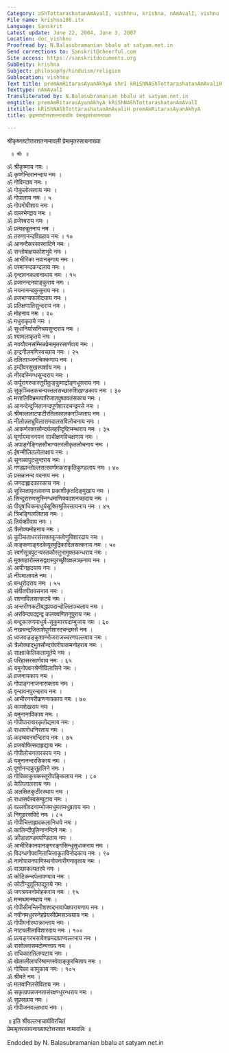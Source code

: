 ```yaml
---
Category: aShTottarashatanAmAvalI, vishhnu, krishna, nAmAvalI, vishnu
File name: krishna108.itx
Language: Sanskrit
Latest update: June 22, 2004, June 3, 2007
Location: doc_vishhnu
Proofread by: N.Balasubramanian bbalu at satyam.net.in
Send corrections to: Sanskrit@cheerful.com
Site access: https://sanskritdocuments.org
SubDeity: krishna
Subject: philosophy/hinduism/religion
Sublocation: vishhnu
Text title: premAmRitarasAyanAkhyA shrI kRiShNAShTottarashatanAmAvaliH
Texttype: nAmAvalI
Transliterated by: N.Balasubramanian bbalu at satyam.net.in
engtitle: premAmRitarasAyanAkhyA kRiShNAShTottarashatanAmAvalI
itxtitle: kRiShNAShTottarashatanAmAvaliH premAmRitarasAyanAkhyA
title: कृइष्णाष्टोत्तरशतनामावलिः प्रेमामृइतरसायनाख्या

---
```

  
 श्रीकृष्णाष्टोत्तरशतनामावली प्रेमामृतरसायनाख्या   
  
     ॥ श्रीः ॥  
  
ॐ श्रीकृष्णाय नमः ।  
ॐ कृष्णेन्दिरानन्दाय नमः ।  
ॐ गोविन्दाय नमः ।  
ॐ गोकुलोत्सवाय नमः ।  
ॐ गोपालाय नमः । ५  
ॐ गोपगोपीशाय नमः ।  
ॐ वल्लभेन्द्राय नमः ।  
ॐ व्रजेश्वराय नमः ।  
ॐ प्रत्यहन्नूतनाय नमः ।  
ॐ तरुणानन्दविग्रहाय नमः । १०  
ॐ आनन्दैकरसास्वादिने नमः ।  
ॐ सन्तोषाक्षयकोशभुवे नमः ।  
ॐ आभीरिका नवानङ्गाय नमः ।  
ॐ परमानन्दकन्दलाय नमः ।  
ॐ वृन्दावनकलानाथाय नमः । १५  
ॐ व्रजानन्दनवाङ्कुराय नमः ।  
ॐ नयनानन्दकुसुमाय नमः ।  
ॐ व्रजभाग्यफलोदयाय नमः ।  
ॐ प्रतिक्षणातिसुन्दराय नमः ।  
ॐ मोहनाय नमः । २०  
ॐ मधुराकृतये नमः ।  
ॐ सुधानिर्यासनिचयसुन्दराय नमः ।  
ॐ श्यामलाकृतये नमः ।  
ॐ नवयौवनसम्भिन्नप्रेमामृतरसार्णवाय नमः ।  
ॐ इन्द्रनीलमणिस्वच्छाय नमः । २५  
ॐ दलिताञ्जनचिक्कणाय नमः ।  
ॐ इन्दीवरसुखस्पर्शाय नमः ।  
ॐ नीरदस्निग्धसुन्दराय नमः ।  
ॐ कर्पूरागरुकस्तूरीकुङ्कुमार्द्राङ्गधूसराय नमः ।  
ॐ सुकुञ्चितकचन्यस्तलसच्छारुशिखण्डकाय नमः । ३०  
ॐ मत्तालिविभ्रमत्पारिजातपुष्पावतंसकाय नमः ।  
ॐ आनन्देन्दुजितानन्दपूर्णशारदचन्द्रमसे नमः ।  
ॐ श्रीमल्ललाटपाटीरतिलकालकरञ्जिताय नमः ।  
ॐ नीलोन्नतभ्रूविलासमदालसविलोचनाय नमः ।  
ॐ आकर्णरक्तसौन्दर्यलहरीदृष्टिमन्थराय नमः । ३५  
ॐ घूर्णायमाननयन साचीक्षणविचक्षणाय नमः ।  
ॐ अपाङ्गेङ्गितसौभाग्यतरलीकृतलोचनाय नमः ।  
ॐ ईषन्मीलितलोलाक्षाय नमः ।  
ॐ सुनासापुटसुन्दराय नमः ।  
ॐ गण्डप्रान्तोल्लसत्स्वर्णमकराकृतिकुण्डलाय नमः । ४०  
ॐ प्रसन्नानन्द वदनाय नमः ।  
ॐ जगदाह्लादकारकाय नमः ।  
ॐ सुस्मितामृतलावण्य प्रकाशीकृतदिङ्मुखाय नमः ।  
ॐ सिन्दूरारुणसुस्निग्धमाणिक्यदशनच्छदाय नमः ।  
ॐ पीयूषाधिकमाधुर्यसूक्तिश्रुतिरसायनाय नमः । ४५  
ॐ त्रिभङ्गिललिताय नमः ।  
ॐ तिर्यक्ग्रीवाय नमः ।  
ॐ त्रैलोक्यमोहनाय नमः ।  
ॐ कुञ्चिताधरसंसक्तकूजत्वेणुविशारदाय नमः ।  
ॐ कङ्कणाङ्गदकेयूरमुद्रिकादिलसत्कराय नमः । ५०  
ॐ स्वर्णसूत्रपुटन्यस्तकौस्तुभामुक्तकन्धराय नमः ।  
ॐ मुक्ताहारोल्लसद्वक्षस्पुरच्छ्रीवक्षलञ्छनाय नमः ।  
ॐ आपीनहृदयाय नमः ।  
ॐ नीपमालावते नमः ।  
ॐ बन्धुरोदराय नमः । ५५  
ॐ संवीतपीतवसनाय नमः ।  
ॐ रशनाविलसत्कटये नमः ।  
ॐ अन्तरीणकटीबद्धप्रपदान्दोलिताञ्चलाय नमः ।  
ॐ अरविन्दपदद्वन्द्व कलक्वणितनूपुराय नमः ।  
ॐ बन्दूकारुणमाधुर्य-सुकुमारपदाम्बुजाय नमः । ६०  
ॐ नखचन्द्रजिताशेपूर्णशारदचन्द्रमसे नमः ।  
ॐ ध्वजवज्रङ्कुशाम्भोजराजच्चरणपल्लवाय नमः ।  
ॐ त्रैलोक्याद्भुतसौन्दर्यपरीपाकमनोहराय नमः ।  
ॐ साक्षात्केलिकलामूर्तये नमः ।  
ॐ परिहासरसार्णवाय नमः । ६५  
ॐ यमुनोपवनश्रेणीविलासिने नमः ।  
ॐ व्रजनायकाय नमः ।  
ॐ गोपाङ्गनाजनासक्ताय नमः ।  
ॐ वृन्दावनपुरन्दराय नमः ।  
ॐ आभीरनगरीप्राणनायकाय नमः । ७०  
ॐ कामशेखराय नमः ।  
ॐ यमुनानाविकाय नमः ।  
ॐ गोपीपारावारकृतोद्यमाय नमः ।  
ॐ राधावरोधनिरताय नमः ।  
ॐ कदम्बवनमन्दिराय नमः । ७५  
ॐ व्रजयोषित्सदाहृद्याय नमः ।  
ॐ गोपीलोचनतारकाय नमः ।  
ॐ यमुनानन्दरसिकाय नमः ।  
ॐ पूर्णानन्दकुतूहलिने नमः ।  
ॐ गोपिकाकुचकस्तूरीपङ्किलाय नमः । ८०  
ॐ केलिलालसाय नमः ।  
ॐ अलक्षितकुटीरस्थाय नमः ।  
ॐ राधासर्वस्वसम्पुटाय नमः ।  
ॐ वल्लवीवदनाम्भोजमधुमत्तमधुव्रताय नमः ।  
ॐ निगूढरसविदे नमः । ८५  
ॐ गोपीचित्ताह्लादकलानिधये नमः ।  
ॐ कालिन्दीपुलिनानन्दिने नमः ।  
ॐ क्रीडाताण्डवपण्डिताय नमः ।  
ॐ आभीरिकानवानङ्गरङ्गसिन्धुसुधाकराय नमः ।  
ॐ विदग्धगोपवनिताचित्ताकूतविनोदकाय नमः । ९०  
ॐ नानोपायनपाणिस्थगोपनारीगणावृताय नमः ।  
ॐ वाञ्छाकल्पतरवे नमः ।  
ॐ कोटिकन्दर्पलावण्याय नमः ।  
ॐ कोटीन्दुतुलितद्युतये नमः ।  
ॐ जगत्रयमनोमोहकराय नमः । ९५  
ॐ मन्मथमन्मथाय नमः ।  
ॐ गोपीसीमन्तिनीशश्वद्भावापेक्षपरायणाय नमः ।  
ॐ नवीनमधुरस्नेहप्रेयसीप्रेमसञ्चयाय नमः ।  
ॐ गोपीमनोरथाक्रान्ताय नमः ।  
ॐ नाट्यलीलाविशारदाय नमः । १००  
ॐ प्रत्यङ्गरभसावेशप्रमदाप्राण्वल्लभाय नमः ।  
ॐ रासोल्लासमदोन्मत्ताय नमः ।  
ॐ राधिकारतिलम्पटाय नमः ।  
ॐ खेलालीलापरिश्रान्तस्वेदाङ्कुरचिताय नमः ।  
ॐ गोपिका कामुकाय नमः । १०५  
ॐ श्रीमते नमः ।  
ॐ मलयानिलसेविताय नमः ।  
ॐ सकृत्प्रपन्नजनतासंरक्षण्धुरन्धराय नमः ।  
ॐ सुप्रसन्नाय नमः ।  
ॐ गोपीजनवल्लभाय नमः ।  
  
॥ इति श्रीवल्लभाचार्यविरचितं  
             प्रेमामृतरसायनाख्याष्टोत्तरशत नामावलिः ॥  
  
  
Endoded by N. Balasubramanian bbalu at satyam.net.in  
  
